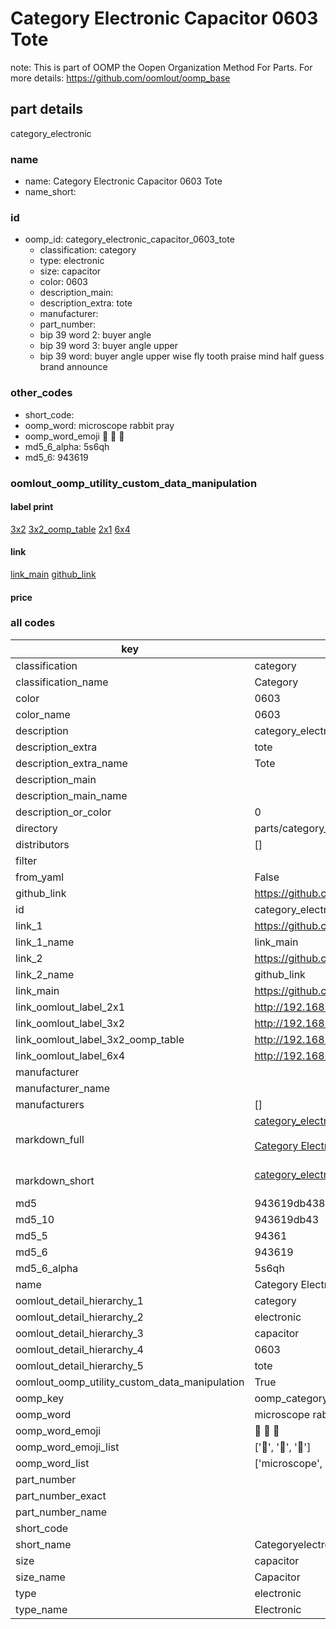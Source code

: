 # Category Electronic Capacitor 0603 Tote  

note: This is part of OOMP the Oopen Organization Method For Parts. For more details: https://github.com/oomlout/oomp_base

##  part details



category_electronic

### name
* name: Category Electronic Capacitor 0603 Tote
* name_short: 
### id
* oomp_id: category_electronic_capacitor_0603_tote
  * classification: category
  * type: electronic
  * size: capacitor
  * color: 0603
  * description_main: 
  * description_extra: tote
  * manufacturer: 
  * part_number: 
  * bip 39 word 2: buyer angle
  * bip 39 word 3: buyer angle upper
  * bip 39 word: buyer angle upper wise fly tooth praise mind half guess brand announce

### other_codes
* short_code: 
* oomp_word: microscope rabbit pray
* oomp_word_emoji :microscope: :rabbit: :pray:
* md5_6_alpha: 5s6qh
* md5_6: 943619






### oomlout_oomp_utility_custom_data_manipulation
#### label print
[3x2](http://192.168.1.245:1112/?label=oomp%205s6qh)
[3x2_oomp_table](http://192.168.1.107:1112/?label=oomp%205s6qh)
[2x1](http://192.168.1.242:1112/?label=oomp%205s6qh)
[6x4](http://192.168.1.55:1112/?label=oomp%205s6qh)    

#### link

[link_main](https://github.com/oomlout/oomlout_oomp_current_version_messy/tree/main/parts/category_electronic_capacitor_0603_tote) [github_link](https://github.com/oomlout/oomlout_oomp_part_src/tree/main/parts/category_electronic_capacitor_0603_tote)                             

#### price







### all codes 
| key | value |  
| --- | --- |  
| classification | category |  
| classification_name | Category |  
| color | 0603 |  
| color_name | 0603 |  
| description | category_electronic |  
| description_extra | tote |  
| description_extra_name | Tote |  
| description_main |  |  
| description_main_name |  |  
| description_or_color | 0  |  
| directory | parts/category_electronic_capacitor_0603_tote |  
| distributors | [] |  
| filter |  |  
| from_yaml | False |  
| github_link | https://github.com/oomlout/oomlout_oomp_part_src/tree/main/parts/category_electronic_capacitor_0603_tote |  
| id | category_electronic_capacitor_0603_tote |  
| link_1 | https://github.com/oomlout/oomlout_oomp_current_version_messy/tree/main/parts/category_electronic_capacitor_0603_tote |  
| link_1_name | link_main |  
| link_2 | https://github.com/oomlout/oomlout_oomp_part_src/tree/main/parts/category_electronic_capacitor_0603_tote |  
| link_2_name | github_link |  
| link_main | https://github.com/oomlout/oomlout_oomp_current_version_messy/tree/main/parts/category_electronic_capacitor_0603_tote |  
| link_oomlout_label_2x1 | http://192.168.1.242:1112/?label=oomp%205s6qh |  
| link_oomlout_label_3x2 | http://192.168.1.245:1112/?label=oomp%205s6qh |  
| link_oomlout_label_3x2_oomp_table | http://192.168.1.107:1112/?label=oomp%205s6qh |  
| link_oomlout_label_6x4 | http://192.168.1.55:1112/?label=oomp%205s6qh |  
| manufacturer |  |  
| manufacturer_name |  |  
| manufacturers | [] |  
| markdown_full | [category_electronic_capacitor_0603_tote](https://github.com/oomlout/oomlout_oomp_current_version_messy/tree/main/parts/category_electronic_capacitor_0603_tote)<br>[](https://github.com/oomlout/oomlout_oomp_current_version_messy/tree/main/parts/category_electronic_capacitor_0603_tote)<br>[Category Electronic Capacitor 0603 Tote](https://github.com/oomlout/oomlout_oomp_current_version_messy/tree/main/parts/category_electronic_capacitor_0603_tote)<br><br> |  
| markdown_short | [category_electronic_capacitor_0603_tote](https://github.com/oomlout/oomlout_oomp_current_version_messy/tree/main/parts/category_electronic_capacitor_0603_tote)<br><br> |  
| md5 | 943619db438cf533932cffc7de0230fb |  
| md5_10 | 943619db43 |  
| md5_5 | 94361 |  
| md5_6 | 943619 |  
| md5_6_alpha | 5s6qh |  
| name | Category Electronic Capacitor 0603 Tote |  
| oomlout_detail_hierarchy_1 | category |  
| oomlout_detail_hierarchy_2 | electronic |  
| oomlout_detail_hierarchy_3 | capacitor |  
| oomlout_detail_hierarchy_4 | 0603 |  
| oomlout_detail_hierarchy_5 | tote |  
| oomlout_oomp_utility_custom_data_manipulation | True |  
| oomp_key | oomp_category_electronic_capacitor_0603_tote |  
| oomp_word | microscope rabbit pray |  
| oomp_word_emoji | :microscope: :rabbit: :pray: |  
| oomp_word_emoji_list | [':microscope:', ':rabbit:', ':pray:'] |  
| oomp_word_list | ['microscope', 'rabbit', 'pray'] |  
| part_number |  |  
| part_number_exact |  |  
| part_number_name |  |  
| short_code |  |  
| short_name | Categoryelectronic |  
| size | capacitor |  
| size_name | Capacitor |  
| type | electronic |  
| type_name | Electronic |  

